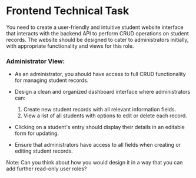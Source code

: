 # Frontend Technical Task

You need to create a user-friendly and intuitive student website interface that interacts with the backend API to perform CRUD operations on student records. The website should be designed to cater to administrators initially, with appropriate functionality and views for this role.

### Administrator View:

- As an administrator, you should have access to full CRUD functionality for managing student records.
- Design a clean and organized dashboard interface where administrators can:

  1. Create new student records with all relevant information fields.
  2. View a list of all students with options to edit or delete each record.

- Clicking on a student's entry should display their details in an editable form for updating.
- Ensure that administrators have access to all fields when creating or editing student records.

Note: Can you think about how you would design it in a way that you can add further read-only user roles?
